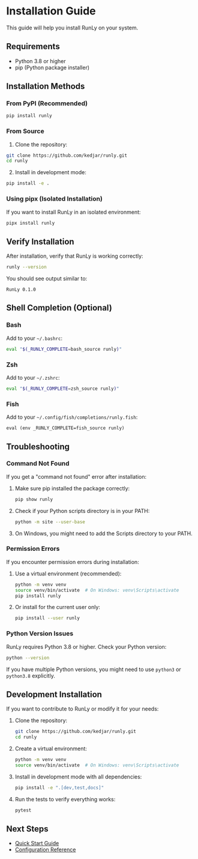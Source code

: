 # Installation Guide

This guide will help you install RunLy on your system.

## Requirements

- Python 3.8 or higher
- pip (Python package installer)

## Installation Methods

### From PyPI (Recommended)

```bash
pip install runly
```

### From Source

1. Clone the repository:
```bash
git clone https://github.com/kedjar/runly.git
cd runly
```

2. Install in development mode:
```bash
pip install -e .
```

### Using pipx (Isolated Installation)

If you want to install RunLy in an isolated environment:

```bash
pipx install runly
```

## Verify Installation

After installation, verify that RunLy is working correctly:

```bash
runly --version
```

You should see output similar to:
```
RunLy 0.1.0
```

## Shell Completion (Optional)

### Bash

Add to your `~/.bashrc`:

```bash
eval "$(_RUNLY_COMPLETE=bash_source runly)"
```

### Zsh

Add to your `~/.zshrc`:

```bash
eval "$(_RUNLY_COMPLETE=zsh_source runly)"
```

### Fish

Add to your `~/.config/fish/completions/runly.fish`:

```fish
eval (env _RUNLY_COMPLETE=fish_source runly)
```

## Troubleshooting

### Command Not Found

If you get a "command not found" error after installation:

1. Make sure pip installed the package correctly:
   ```bash
   pip show runly
   ```

2. Check if your Python scripts directory is in your PATH:
   ```bash
   python -m site --user-base
   ```

3. On Windows, you might need to add the Scripts directory to your PATH.

### Permission Errors

If you encounter permission errors during installation:

1. Use a virtual environment (recommended):
   ```bash
   python -m venv venv
   source venv/bin/activate  # On Windows: venv\Scripts\activate
   pip install runly
   ```

2. Or install for the current user only:
   ```bash
   pip install --user runly
   ```

### Python Version Issues

RunLy requires Python 3.8 or higher. Check your Python version:

```bash
python --version
```

If you have multiple Python versions, you might need to use `python3` or `python3.8` explicitly.

## Development Installation

If you want to contribute to RunLy or modify it for your needs:

1. Clone the repository:
   ```bash
   git clone https://github.com/kedjar/runly.git
   cd runly
   ```

2. Create a virtual environment:
   ```bash
   python -m venv venv
   source venv/bin/activate  # On Windows: venv\Scripts\activate
   ```

3. Install in development mode with all dependencies:
   ```bash
   pip install -e ".[dev,test,docs]"
   ```

4. Run the tests to verify everything works:
   ```bash
   pytest
   ```

## Next Steps

- [Quick Start Guide](quickstart.md)
- [Configuration Reference](configuration.md)
